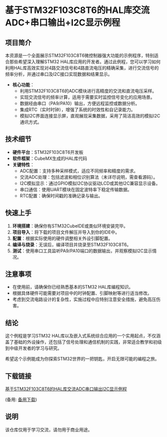 # 基于STM32F103C8T6的HAL库交流ADC+串口输出+I2C显示例程

## 项目简介

本资源是一个全面展示STM32F103C8T6微控制器强大功能的示例程序，特别适合那些希望深入理解STM32 HAL库应用的开发者。通过此例程，您可以学习如何利用HAL库高效实现对4路交流信号和4路直流电压的精确采集，进行交流信号的频率分析，并通过串口及I2C接口实现数据和结果显示。

- **核心功能**：
    - 利用STM32F103C8T6的ADC模块进行高精度的交流和直流电压采样。
    - 实现交流信号的频率计算，适用于需要实时监控信号变化的应用场景。
    - 数据经由串口（PA9/PA10）输出，方便远程监控或数据分析。
    - 集成RTC（实时时钟），增强了系统的时效性和自记录能力。
    - 模拟I2C界面连接显示屏，直观展现采集数据，采用了简洁高效的模拟I2C通讯方式。

## 技术细节

- **硬件平台**：STM32F103C8T6开发板
- **软件框架**：CubeMX生成的HAL库代码
- **关键特性**：
    - ADC配置：支持多种采样模式，适应不同频率和精度的需求。
    - 交流ADC处理：包括滤波和相位识别算法（未详尽说明，需查看源码）。
    - I2C模拟显示：通过GPIO模拟I2C协议驱动LCD或其他I2C兼容显示设备。
    - 串口通信：使用UART模块在固定波特率下稳定传输数据。
    - RTC配置：确保时间戳的准确记录与输出。

## 快速上手

1. **环境搭建**：确保你有STM32CubeIDE或类似环境安装完毕。
2. **项目导入**：将下载的项目文件解压并导入到你的IDE中。
3. **配置**：根据实际使用的硬件调整相关外设引脚配置。
4. **编译与烧录**：无误后，编译项目并烧录至STM32F103C8T6。
5. **测试**：使用串口工具监听PA9/PA10端口的数据输出，并观察模拟I2C显示情况。

## 注意事项

- 在使用前，请确保你已经熟悉基本的STM32 HAL库编程知识。
- 根据具体硬件可能需要对项目中的时钟配置、引脚映射等进行适当修改。
- 考虑到交流电路设计的复杂性，实施过程中应特别注意安全措施，避免高压伤害。

## 结论

这个例程是学习STM32 HAL库以及嵌入式系统综合应用的一个实用起点，不仅涵盖了基础的外设操作，还包括了信号处理和通信机制的实践，非常适合教学和初级到中级开发者的学习与研究。

希望这个示例能成为你探索STM32世界的一把钥匙，开启无限可能的编程之旅。

## 下载链接
[基于STM32F103C8T6的HAL库交流ADC串口输出I2C显示例程](https://pan.quark.cn/s/1a2946642318) 

(备用: [备用下载](https://pan.baidu.com/s/1CgqsOZ5mHk5cekL7tyrKPQ?pwd=1234))

## 说明

该仓库仅用于学习交流，请勿用于商业用途。

